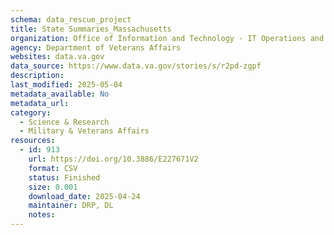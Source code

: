```yaml
---
schema: data_rescue_project 
title: State Summaries_Massachusetts
organization: Office of Information and Technology - IT Operations and Services (ITOPS)
agency: Department of Veterans Affairs
websites: data.va.gov
data_source: https://www.data.va.gov/stories/s/r2pd-zgpf
description: 
last_modified: 2025-05-04
metadata_available: No
metadata_url: 
category:
  - Science & Research 
  - Military & Veterans Affairs 
resources:
  - id: 913
    url: https://doi.org/10.3886/E227671V2
    format: CSV
    status: Finished
    size: 0.001
    download_date: 2025-04-24
    maintainer: DRP, DL
    notes: 
---
```


